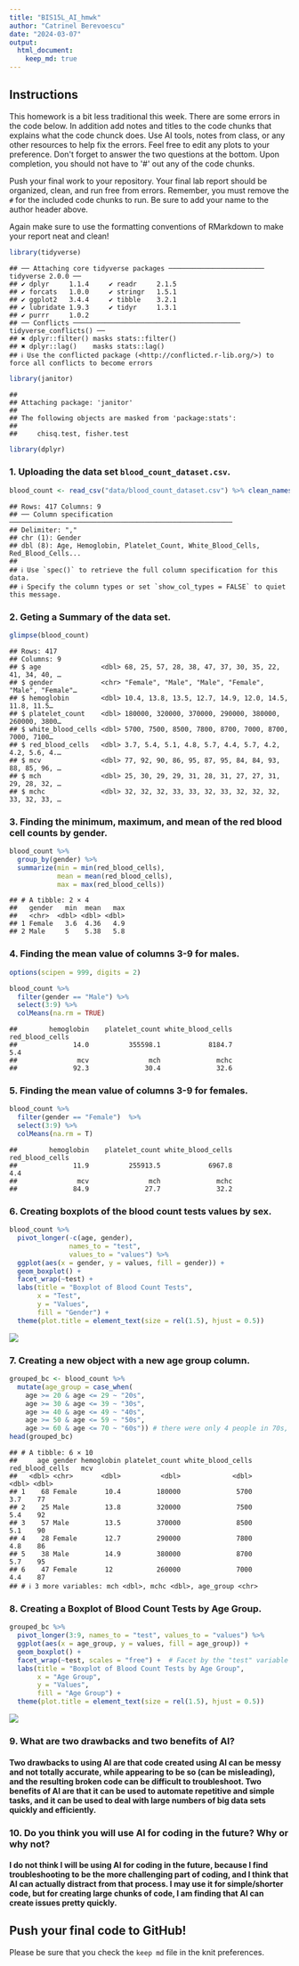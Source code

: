 ```yaml
---
title: "BIS15L_AI_hmwk"
author: "Catrinel Berevoescu"
date: "2024-03-07"
output: 
  html_document: 
    keep_md: true
---
```




## Instructions   

This homework is a bit less traditional this week. There are some errors in the code below. In addition add notes and titles to the code chunks that explains what the code chunck does. Use AI tools, notes from class, or any other resources to help fix the errors. Feel free to edit any plots to your preference. Don't forget to answer the two questions at the bottom. Upon completion, you should not have to '#' out any of the code chunks.

Push your final work to your repository. Your final lab report should be organized, clean, and run free from errors. Remember, you must remove the `#` for the included code chunks to run. Be sure to add your name to the author header above.   

Again make sure to use the formatting conventions of RMarkdown to make your report neat and clean!  


```r
library(tidyverse)
```

```
## ── Attaching core tidyverse packages ──────────────────────── tidyverse 2.0.0 ──
## ✔ dplyr     1.1.4     ✔ readr     2.1.5
## ✔ forcats   1.0.0     ✔ stringr   1.5.1
## ✔ ggplot2   3.4.4     ✔ tibble    3.2.1
## ✔ lubridate 1.9.3     ✔ tidyr     1.3.1
## ✔ purrr     1.0.2     
## ── Conflicts ────────────────────────────────────────── tidyverse_conflicts() ──
## ✖ dplyr::filter() masks stats::filter()
## ✖ dplyr::lag()    masks stats::lag()
## ℹ Use the conflicted package (<http://conflicted.r-lib.org/>) to force all conflicts to become errors
```

```r
library(janitor)
```

```
## 
## Attaching package: 'janitor'
## 
## The following objects are masked from 'package:stats':
## 
##     chisq.test, fisher.test
```

```r
library(dplyr)
```

### 1. Uploading the data set `blood_count_dataset.csv`.   


```r
blood_count <- read_csv("data/blood_count_dataset.csv") %>% clean_names() #ensuring the dataset has the correct name
```

```
## Rows: 417 Columns: 9
## ── Column specification ────────────────────────────────────────────────────────
## Delimiter: ","
## chr (1): Gender
## dbl (8): Age, Hemoglobin, Platelet_Count, White_Blood_Cells, Red_Blood_Cells...
## 
## ℹ Use `spec()` to retrieve the full column specification for this data.
## ℹ Specify the column types or set `show_col_types = FALSE` to quiet this message.
```

### 2. Geting a Summary of the data set.   


```r
glimpse(blood_count)
```

```
## Rows: 417
## Columns: 9
## $ age               <dbl> 68, 25, 57, 28, 38, 47, 37, 30, 35, 22, 41, 34, 40, …
## $ gender            <chr> "Female", "Male", "Male", "Female", "Male", "Female"…
## $ hemoglobin        <dbl> 10.4, 13.8, 13.5, 12.7, 14.9, 12.0, 14.5, 11.8, 11.5…
## $ platelet_count    <dbl> 180000, 320000, 370000, 290000, 380000, 260000, 3800…
## $ white_blood_cells <dbl> 5700, 7500, 8500, 7800, 8700, 7000, 8700, 7000, 7100…
## $ red_blood_cells   <dbl> 3.7, 5.4, 5.1, 4.8, 5.7, 4.4, 5.7, 4.2, 4.2, 5.6, 4.…
## $ mcv               <dbl> 77, 92, 90, 86, 95, 87, 95, 84, 84, 93, 88, 85, 96, …
## $ mch               <dbl> 25, 30, 29, 29, 31, 28, 31, 27, 27, 31, 29, 28, 32, …
## $ mchc              <dbl> 32, 32, 32, 33, 33, 32, 33, 32, 32, 32, 33, 32, 33, …
```

### 3. Finding the minimum, maximum, and mean of the red blood cell counts by gender.  


```r
blood_count %>% 
  group_by(gender) %>% 
  summarize(min = min(red_blood_cells),
            mean = mean(red_blood_cells),
            max = max(red_blood_cells))
```

```
## # A tibble: 2 × 4
##   gender   min  mean   max
##   <chr>  <dbl> <dbl> <dbl>
## 1 Female   3.6  4.36   4.9
## 2 Male     5    5.38   5.8
```

### 4. Finding the mean value of columns 3-9 for males.     


```r
options(scipen = 999, digits = 2)
```


```r
blood_count %>% 
  filter(gender == "Male") %>%
  select(3:9) %>%
  colMeans(na.rm = TRUE)
```

```
##        hemoglobin    platelet_count white_blood_cells   red_blood_cells 
##              14.0          355598.1            8184.7               5.4 
##               mcv               mch              mchc 
##              92.3              30.4              32.6
```

### 5. Finding the mean value of columns 3-9 for females.     


```r
blood_count %>% 
  filter(gender == "Female")  %>% 
  select(3:9) %>%
  colMeans(na.rm = T)
```

```
##        hemoglobin    platelet_count white_blood_cells   red_blood_cells 
##              11.9          255913.5            6967.8               4.4 
##               mcv               mch              mchc 
##              84.9              27.7              32.2
```

### 6. Creating boxplots of the blood count tests values by sex.   


```r
blood_count %>%
  pivot_longer(-c(age, gender), 
               names_to = "test", 
               values_to = "values") %>%
  ggplot(aes(x = gender, y = values, fill = gender)) +
  geom_boxplot() +
  facet_wrap(~test) +
  labs(title = "Boxplot of Blood Count Tests",
       x = "Test",
       y = "Values",
       fill = "Gender") +
  theme(plot.title = element_text(size = rel(1.5), hjust = 0.5))
```

![](lab15_hw_files/figure-html/unnamed-chunk-8-1.png)<!-- -->

### 7. Creating a new object with a new age group column.   


```r
grouped_bc <- blood_count %>%
  mutate(age_group = case_when(
    age >= 20 & age <= 29 ~ "20s",
    age >= 30 & age <= 39 ~ "30s",
    age >= 40 & age <= 49 ~ "40s",
    age >= 50 & age <= 59 ~ "50s",
    age >= 60 & age <= 70 ~ "60s")) # there were only 4 people in 70s, so I combined it with 60s
head(grouped_bc)
```

```
## # A tibble: 6 × 10
##     age gender hemoglobin platelet_count white_blood_cells red_blood_cells   mcv
##   <dbl> <chr>       <dbl>          <dbl>             <dbl>           <dbl> <dbl>
## 1    68 Female       10.4         180000              5700             3.7    77
## 2    25 Male         13.8         320000              7500             5.4    92
## 3    57 Male         13.5         370000              8500             5.1    90
## 4    28 Female       12.7         290000              7800             4.8    86
## 5    38 Male         14.9         380000              8700             5.7    95
## 6    47 Female       12           260000              7000             4.4    87
## # ℹ 3 more variables: mch <dbl>, mchc <dbl>, age_group <chr>
```

### 8. Creating a Boxplot of Blood Count Tests by Age Group.  


```r
grouped_bc %>%
  pivot_longer(3:9, names_to = "test", values_to = "values") %>%
  ggplot(aes(x = age_group, y = values, fill = age_group)) +
  geom_boxplot() +
  facet_wrap(~test, scales = "free") +  # Facet by the "test" variable
  labs(title = "Boxplot of Blood Count Tests by Age Group",
       x = "Age Group",
       y = "Values",
       fill = "Age Group") +
  theme(plot.title = element_text(size = rel(1.5), hjust = 0.5))
```

![](lab15_hw_files/figure-html/unnamed-chunk-10-1.png)<!-- -->

### 9. What are two drawbacks and two benefits of AI?

#### Two drawbacks to using AI are that code created using AI can be messy and not totally accurate, while appearing to be so (can be misleading), and the resulting broken code can be difficult to troubleshoot. Two benefits of AI are that it can be used to automate repetitive and simple tasks, and it can be used to deal with large numbers of big data sets quickly and efficiently.   

### 10. Do you think you will use AI for coding in the future? Why or why not?   

#### I do not think I will be using AI for coding in the future, because I find troubleshooting to be the more challenging part of coding, and I think that AI can actually distract from that process. I may use it for simple/shorter code, but for creating large chunks of code, I am finding that AI can create issues pretty quickly.   

## Push your final code to GitHub!
Please be sure that you check the `keep md` file in the knit preferences. 
